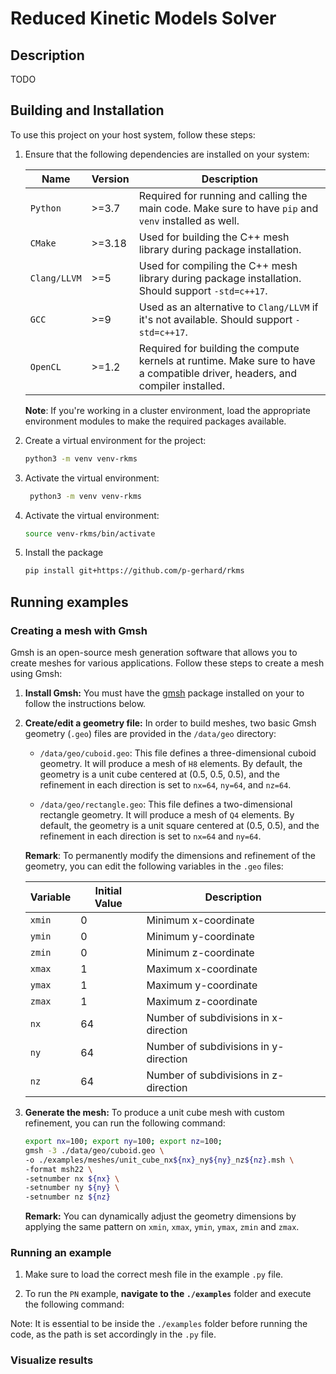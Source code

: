 # Reduced Kinetic Models Solver

## Description
TODO

## Building and Installation

To use this project on your host system, follow these steps:

1. Ensure that the following dependencies are installed on your system:

    | Name         | Version | Description                                                                                                                   |
    | ------------ | ------- | ----------------------------------------------------------------------------------------------------------------------------- |
    | `Python`     | >=3.7   | Required for running and calling the main code. Make sure to have `pip` and `venv` installed as well.                         |
    | `CMake`      | >=3.18  | Used for building the C++ mesh library during package installation.                                                           |
    | `Clang/LLVM` | >=5     | Used for compiling the C++ mesh library during package installation. Should support `-std=c++17`.                             |
    | `GCC`        | >=9     | Used as an alternative to `Clang/LLVM` if it's not available. Should support `-std=c++17`.                                    |
    | `OpenCL`     | >=1.2   | Required for building the compute kernels at runtime. Make sure to have a compatible driver, headers, and compiler installed. |

    **Note**: If you're working in a cluster environment, load the appropriate environment modules to make the required packages available.
       
2. Create a virtual environment for the project:

    ```bash
    python3 -m venv venv-rkms
      ```

2. Activate the virtual environment:
   
   ```bash
    python3 -m venv venv-rkms
    ```

3. Activate the virtual environment:

    ```bash
    source venv-rkms/bin/activate
    ```
4. Install the package

    ```bash
    pip install git+https://github.com/p-gerhard/rkms
    ```
    
## Running examples

### Creating a mesh with Gmsh

Gmsh is an open-source mesh generation software that allows you to create meshes
for various applications. Follow these steps to create a mesh using Gmsh:

1. **Install Gmsh:** You must have the [gmsh](http://gmsh.info/) package
   installed on your to follow the instructions below.

2. **Create/edit a geometry file:** In order to build meshes, two basic Gmsh geometry
   (`.geo`) files are provided in the `/data/geo` directory:

   - `/data/geo/cuboid.geo`: This file defines a three-dimensional cuboid geometry.
     It will produce a mesh of `H8` elements. By default, the geometry is a unit
     cube centered at (0.5, 0.5, 0.5), and the refinement in each direction is set
     to `nx=64`, `ny=64`, and `nz=64`.

   - `/data/geo/rectangle.geo`: This file defines a two-dimensional rectangle
     geometry. It will produce a mesh of `Q4` elements. By default, the geometry
     is a unit square centered at (0.5, 0.5), and the refinement in each direction
     is set to `nx=64` and `ny=64`.

    **Remark**: To permanently modify the dimensions and refinement of the
    geometry, you can edit the following variables in the `.geo` files:

    | Variable | Initial Value | Description                           |
    | -------- | ------------- | ------------------------------------- |
    | `xmin`   | 0             | Minimum x-coordinate                  |
    | `ymin`   | 0             | Minimum y-coordinate                  |
    | `zmin`   | 0             | Minimum z-coordinate                  |
    | `xmax`   | 1             | Maximum x-coordinate                  |
    | `ymax`   | 1             | Maximum y-coordinate                  |
    | `zmax`   | 1             | Maximum z-coordinate                  |
    | `nx`     | 64            | Number of subdivisions in x-direction |
    | `ny`     | 64            | Number of subdivisions in y-direction |
    | `nz`     | 64            | Number of subdivisions in z-direction |

3. **Generate the mesh:** To produce a unit cube mesh with custom refinement,
   you can run the following command:
    
    ```bash
    export nx=100; export ny=100; export nz=100;
    gmsh -3 ./data/geo/cuboid.geo \
    -o ./examples/meshes/unit_cube_nx${nx}_ny${ny}_nz${nz}.msh \
    -format msh22 \
    -setnumber nx ${nx} \
    -setnumber ny ${ny} \
    -setnumber nz ${nz}
    ```

    **Remark:** You can dynamically adjust the geometry dimensions by applying the
    same pattern on `xmin`, `xmax`, `ymin`, `ymax`, `zmin` and `zmax`.
    
### Running an example

1. Make sure to load the correct mesh file in the example `.py` file.

2. To run the `PN` example, **navigate to the `./examples`** folder and execute
   the following command:
 
Note: It is essential to be inside the `./examples` folder before running the
code, as the path is set accordingly in the `.py` file.
      

### Visualize results